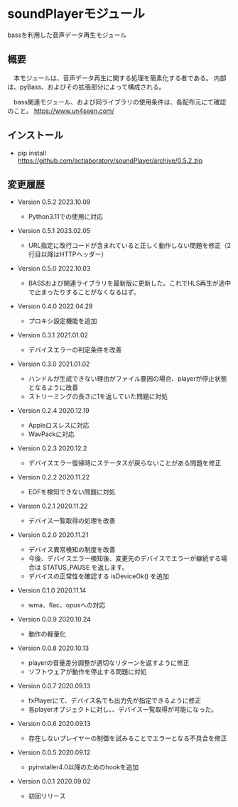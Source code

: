 # soundPlayerモジュール

bassを利用した音声データ再生モジュール


## 概要

　本モジュールは、音声データ再生に関する処理を簡素化する者である。
内部は、pyBass、およびその拡張部分によって構成される。

　bass関連モジュール、および同ライブラリの使用条件は、各配布元にて確認のこと。
https://www.un4seen.com/


## インストール

- pip install https://github.com/actlaboratory/soundPlayer/archive/0.5.2.zip


## 変更履歴

- Version 0.5.2 2023.10.09
	- Python3.11での使用に対応

- Version 0.5.1 2023.02.05
	- URL指定に改行コードが含まれていると正しく動作しない問題を修正（2行目以降はHTTPヘッダー）

- Version 0.5.0 2022.10.03
	- BASSおよび関連ライブラリを最新版に更新した。これでHLS再生が途中で止まったりすることがなくなるはず。

- Version 0.4.0 2022.04.29
	- プロキシ設定機能を追加

- Version 0.3.1 2021.01.02
	- デバイスエラーの判定条件を改善

- Version 0.3.0 2021.01.02
	- ハンドルが生成できない理由がファイル要因の場合、playerが停止状態となるように改善
	- ストリーミングの長さに1を返していた問題に対処

- Version 0.2.4 2020.12.19
	- Appleロスレスに対応
	- WavPackに対応

- Version 0.2.3 2020.12.2
	- デバイスエラー復帰時にステータスが戻らないことがある問題を修正

- Version 0.2.2 2020.11.22
	- EOFを検知できない問題に対処

- Version 0.2.1 2020.11.22
	- デバイス一覧取得の処理を改善

- Version 0.2.0 2020.11.21
	- デバイス異常検知の制度を改善
	- 今後、デバイスエラー検知後、変更先のデバイスでエラーが継続する場合は STATUS_PAUSE を返します。
	- デバイスの正常性を確認する isDeviceOk() を追加

- Version 0.1.0 2020.11.14
	- wma、flac、opusへの対応

- Version 0.0.9 2020.10.24
	- 動作の軽量化

- Version 0.0.8 2020.10.13
	- playerの音量差分調整が適切なリターンを返すように修正
	- ソフトウェアが動作を停止する問題に対処

- Version 0.0.7 2020.09.13
	- fxPlayerにて、デバイス名でも出力先が指定できるように修正
	- 各playerオブジェクトに対し、、デバイス一覧取得が可能になった。

- Version 0.0.6 2020.09.13
	- 存在しないプレイヤーの制御を試みることでエラーとなる不具合を修正

- Version 0.0.5 2020.09.12
	- pyinstaller4.0以降のためのhookを追加

- Version 0.0.1 2020.09.02
	- 初回リリース
